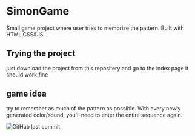 # SimonGame
Small game project where user tries to memorize the pattern. Built with HTML,CSS&amp;JS.

## Trying the project
just download the project from this repositery and go to the index page it should work fine

## game idea
try to remember as much of the pattern as possible. With every newly generated color/sound, you'll need to enter the entire sequence again.

![GitHub last commit](https://img.shields.io/github/last-commit/3bdrahman/SimonGame)
